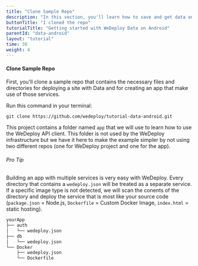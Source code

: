 ```yaml
---
title: "Clone Sample Repo"
description: "In this section, you'll learn how to save and get data on Android using the WeDeploy API Client."
buttonTitle: "I cloned the repo"
tutorialTitle: "Getting started with WeDeploy Data on Android"
parentId: "data-android"
layout: "tutorial"
time: 30
weight: 4
---
```


#### Clone Sample Repo

First, you'll clone a sample repo that contains the necessary files and directories for deploying a site with Data and for creating an app that make use of those services.

Run this command in your terminal:

```
git clone https://github.com/wedeploy/tutorial-data-android.git
```

This project contains a folder named `app` that we will use to learn how to use the WeDeploy API client. This folder is not used by the WeDeploy infrastructure but we have it here to make the example simpler by not using two different repos (one for WeDeploy project and one for the app).

<aside>

###### <span class="icon-16-star"></span> Pro Tip

Building an app with multiple services is very easy with WeDeploy. Every directory that contains a `wedeploy.json` will be treated as a separate service. If a specific image type is not detected, we will scan the conents of the directory and deploy the service that is most like your source code (`package.json` = Node.js, `Dockerfile` = Custom Docker Image, `index.html` = static hosting).

```xml
yourApp
├── auth
│	└── wedeploy.json
├── db
│	└── wedeploy.json
└── Docker
 	├── wedeploy.json
 	└── Dockerfile
```

</aside>
